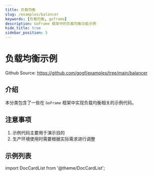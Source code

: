 ```yaml
---
title: 负载均衡
slug: /examples/balancer
keywords: [负载均衡, goframe]
description: GoFrame 框架中的负载均衡功能示例
hide_title: true
sidebar_position: 5
---
```


# 负载均衡示例

Github Source: https://github.com/gogf/examples/tree/main/balancer


## 介绍

本分类包含了一些在 `GoFrame` 框架中实现负载均衡相关的示例代码。


## 注意事项

1. 示例代码主要用于演示目的
2. 生产环境使用时需要根据实际需求进行调整

## 示例列表

import DocCardList from '@theme/DocCardList';

<DocCardList />
